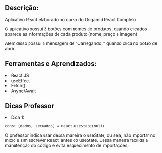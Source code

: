 
## Descrição:
<p> Aplicativo React elaborado no curso do Origamid React Completo </p>
<p> O aplicativo possui 3 botões com nomes de produtos, quando clicados aparece as informações
de cada produto (nome, preço e imagem)</p>
<p> Além disso possui a mensagem de "Carregando.." quando clica no botão de abrir. </p>

## Ferramentas e Aprendizados:
<li>React.JS </li>
<li>useEffect</li>
<li>Fetch()</li>
<li>Async/Await</li>


## Dicas Professor

<li> Dica 1: </li>

````
const [dados, setDados] = React.useState(null)
````

<p>O professor indica usar dessa maneira o useState, ou seja, não importar
no início e sim escrever React. antes do useState.
Dessa maneira facilida a manutenção do código e evita esquecimento de importações; 
</p>
